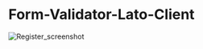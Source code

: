 # Form-Validator-Lato-Client
![Register_screenshot](https://user-images.githubusercontent.com/39329527/55534133-c2de6400-56b3-11e9-8c6e-2e3d38d5d379.png)
